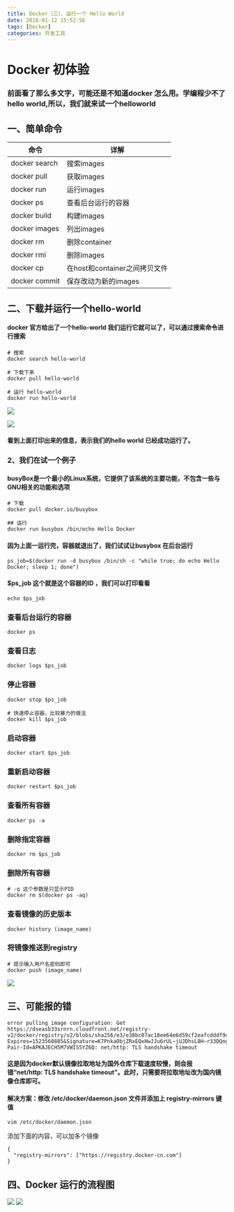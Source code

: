 ```yaml
---
title: Docker（三）、运行一个 Hello World
date: 2018-01-12 15:52:56
tags: [Docker]
categories: 开发工具
---
```

# Docker 初体验
### 前面看了那么多文字，可能还是不知道docker 怎么用。学编程少不了hello world,所以，我们就来试一个helloworld
## 一、简单命令
| 命令| 详解|
| -- |--|
|docker search|搜索images|
|docker pull|获取images|
|docker run|运行images|
|docker ps|查看后台运行的容器|
|docker build|构建images|
|docker images|列出images|
|docker rm|删除container|
|docker rmi|删除images|
|docker cp|在host和container之间拷贝文件|
|docker commit|保存改动为新的images|

## 二、下载并运行一个hello-world
#### docker 官方给出了一个hello-world 我们运行它就可以了，可以通过搜索命令进行搜索
```
# 搜索
docker search hello-world

# 下载下来
docker pull hello-world

# 运行 hello-world
docker run hello-world
```

![](16847.png)

![](32948.png)

#### 看到上面打印出来的信息，表示我们的hello world 已经成功运行了。
### 2、我们在试一个例子
#### busyBox是一个最小的Linux系统，它提供了该系统的主要功能，不包含一些与GNU相关的功能和选项
```
# 下载
docker pull docker.io/busybox

## 运行
docker run busybox /bin/echo Hello Docker
```
#### 因为上面一运行完，容器就退出了，我们试试让busybox 在后台运行
```
ps_job=$(docker run -d busybox /bin/sh -c "while true; do echo Hello Docker; sleep 1; done")

```
#### $ps_job 这个就是这个容器的ID ，我们可以打印看看
```
echo $ps_job
```

### 查看后台运行的容器
```
docker ps
```

### 查看日志
```
docker logs $ps_job
```

### 停止容器
```
docker stop $ps_job

# 快速停止容器，比较暴力的做法
docker kill $ps_job
```

### 启动容器
```
docker start $ps_job
```

### 重新启动容器
```
docker restart $ps_job
```


### 查看所有容器
```
docker ps -a
```

### 删除指定容器
```
docker rm $ps_job
```

### 删除所有容器
```
# -q 这个参数是只显示PID 
docker rm $(docker ps -aq)
```
### 查看镜像的历史版本
```
docker history (image_name)
```

### 将镜像推送到registry
```
# 提示输入用户名密码即可
docker push (image_name)
```


![](96832.png)

## 三、可能报的错
```
error pulling image configuration: Get https://dseasb33srnrn.cloudfront.net/registry-v2/docker/registry/v2/blobs/sha256/e3/e38bc07ac18ee64e6d59cf2eafcdddf9cec2364dfe129fe0af75f1b0194e0c96/data?Expires=1523560885&Signature=K7PnkaObjZRxEQxHwJJu6rUL~jUJDhsL8H~r33DQngwMObZz2ybaG0~ArA4ybO0qcLi6KCOS9QUzihJgLAZFs33QmHRS4Bq~rd60RmSg5vlOwe7o0demgKTETGZuNs0q6IGlhiHRmuQfIddmEPnkuocO0YsXIL1AFYyWrwlkR~E_&Key-Pair-Id=APKAJECH5M7VWIS5YZ6Q: net/http: TLS handshake timeout
```

#### 这是因为docker默认镜像拉取地址为国外仓库下载速度较慢，则会报错“net/http: TLS handshake timeout”。此时，只需要将拉取地址改为国内镜像仓库即可。
#### 解决方案：修改 /etc/docker/daemon.json 文件并添加上 registry-mirrors 键值
```
vim /etc/docker/daemon.json
```
添加下面的内容，可以加多个镜像
```
{
  "registry-mirrors": ["https://registry.docker-cn.com"]
}
```
## 四、Docker 运行的流程图
![](59310.png)
![](71930.png)

